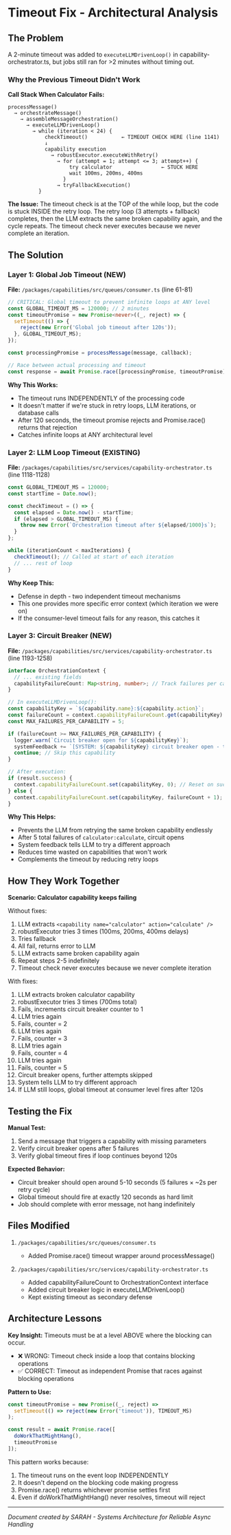 # Timeout Fix - Architectural Analysis

## The Problem

A 2-minute timeout was added to `executeLLMDrivenLoop()` in capability-orchestrator.ts, but jobs still ran for >2 minutes without timing out.

### Why the Previous Timeout Didn't Work

**Call Stack When Calculator Fails:**
```
processMessage()
  → orchestrateMessage()
    → assembleMessageOrchestration()
      → executeLLMDrivenLoop()
        → while (iteration < 24) {
            checkTimeout()           ← TIMEOUT CHECK HERE (line 1141)
            ↓
            capability execution
              → robustExecutor.executeWithRetry()
                → for (attempt = 1; attempt <= 3; attempt++) {
                    try calculator                ← STUCK HERE
                    wait 100ms, 200ms, 400ms
                  }
                → tryFallbackExecution()
          }
```

**The Issue:** The timeout check is at the TOP of the while loop, but the code is stuck INSIDE the retry loop. The retry loop (3 attempts + fallback) completes, then the LLM extracts the same broken capability again, and the cycle repeats. The timeout check never executes because we never complete an iteration.

## The Solution

### Layer 1: Global Job Timeout (NEW)
**File:** `/packages/capabilities/src/queues/consumer.ts` (line 61-81)

```typescript
// CRITICAL: Global timeout to prevent infinite loops at ANY level
const GLOBAL_TIMEOUT_MS = 120000; // 2 minutes
const timeoutPromise = new Promise<never>((_, reject) => {
  setTimeout(() => {
    reject(new Error('Global job timeout after 120s'));
  }, GLOBAL_TIMEOUT_MS);
});

const processingPromise = processMessage(message, callback);

// Race between actual processing and timeout
const response = await Promise.race([processingPromise, timeoutPromise]);
```

**Why This Works:**
- The timeout runs INDEPENDENTLY of the processing code
- It doesn't matter if we're stuck in retry loops, LLM iterations, or database calls
- After 120 seconds, the timeout promise rejects and Promise.race() returns that rejection
- Catches infinite loops at ANY architectural level

### Layer 2: LLM Loop Timeout (EXISTING)
**File:** `/packages/capabilities/src/services/capability-orchestrator.ts` (line 1118-1128)

```typescript
const GLOBAL_TIMEOUT_MS = 120000;
const startTime = Date.now();

const checkTimeout = () => {
  const elapsed = Date.now() - startTime;
  if (elapsed > GLOBAL_TIMEOUT_MS) {
    throw new Error(`Orchestration timeout after ${elapsed/1000}s`);
  }
};

while (iterationCount < maxIterations) {
  checkTimeout(); // Called at start of each iteration
  // ... rest of loop
}
```

**Why Keep This:**
- Defense in depth - two independent timeout mechanisms
- This one provides more specific error context (which iteration we were on)
- If the consumer-level timeout fails for any reason, this catches it

### Layer 3: Circuit Breaker (NEW)
**File:** `/packages/capabilities/src/services/capability-orchestrator.ts` (line 1193-1258)

```typescript
interface OrchestrationContext {
  // ... existing fields
  capabilityFailureCount: Map<string, number>; // Track failures per capability
}

// In executeLLMDrivenLoop():
const capabilityKey = `${capability.name}:${capability.action}`;
const failureCount = context.capabilityFailureCount.get(capabilityKey) || 0;
const MAX_FAILURES_PER_CAPABILITY = 5;

if (failureCount >= MAX_FAILURES_PER_CAPABILITY) {
  logger.warn(`Circuit breaker open for ${capabilityKey}`);
  systemFeedback += `[SYSTEM: ${capabilityKey} circuit breaker open - try different approach]\n`;
  continue; // Skip this capability
}

// After execution:
if (result.success) {
  context.capabilityFailureCount.set(capabilityKey, 0); // Reset on success
} else {
  context.capabilityFailureCount.set(capabilityKey, failureCount + 1); // Increment
}
```

**Why This Helps:**
- Prevents the LLM from retrying the same broken capability endlessly
- After 5 total failures of `calculator:calculate`, circuit opens
- System feedback tells LLM to try a different approach
- Reduces time wasted on capabilities that won't work
- Complements the timeout by reducing retry loops

## How They Work Together

**Scenario: Calculator capability keeps failing**

Without fixes:
1. LLM extracts `<capability name="calculator" action="calculate" />`
2. robustExecutor tries 3 times (100ms, 200ms, 400ms delays)
3. Tries fallback
4. All fail, returns error to LLM
5. LLM extracts same broken capability again
6. Repeat steps 2-5 indefinitely
7. Timeout check never executes because we never complete iteration

With fixes:
1. LLM extracts broken calculator capability
2. robustExecutor tries 3 times (700ms total)
3. Fails, increments circuit breaker counter to 1
4. LLM tries again
5. Fails, counter = 2
6. LLM tries again
7. Fails, counter = 3
8. LLM tries again
9. Fails, counter = 4
10. LLM tries again
11. Fails, counter = 5
12. Circuit breaker opens, further attempts skipped
13. System tells LLM to try different approach
14. If LLM still loops, global timeout at consumer level fires after 120s

## Testing the Fix

**Manual Test:**
1. Send a message that triggers a capability with missing parameters
2. Verify circuit breaker opens after 5 failures
3. Verify global timeout fires if loop continues beyond 120s

**Expected Behavior:**
- Circuit breaker should open around 5-10 seconds (5 failures × ~2s per retry cycle)
- Global timeout should fire at exactly 120 seconds as hard limit
- Job should complete with error message, not hang indefinitely

## Files Modified

1. `/packages/capabilities/src/queues/consumer.ts`
   - Added Promise.race() timeout wrapper around processMessage()

2. `/packages/capabilities/src/services/capability-orchestrator.ts`
   - Added capabilityFailureCount to OrchestrationContext interface
   - Added circuit breaker logic in executeLLMDrivenLoop()
   - Kept existing timeout as secondary defense

## Architecture Lessons

**Key Insight:** Timeouts must be at a level ABOVE where the blocking can occur.

- ❌ WRONG: Timeout check inside a loop that contains blocking operations
- ✅ CORRECT: Timeout as independent Promise that races against blocking operations

**Pattern to Use:**
```typescript
const timeoutPromise = new Promise((_, reject) =>
  setTimeout(() => reject(new Error('timeout')), TIMEOUT_MS)
);

const result = await Promise.race([
  doWorkThatMightHang(),
  timeoutPromise
]);
```

This pattern works because:
1. The timeout runs on the event loop INDEPENDENTLY
2. It doesn't depend on the blocking code making progress
3. Promise.race() returns whichever promise settles first
4. Even if doWorkThatMightHang() never resolves, timeout will reject

---

*Document created by SARAH - Systems Architecture for Reliable Async Handling*
